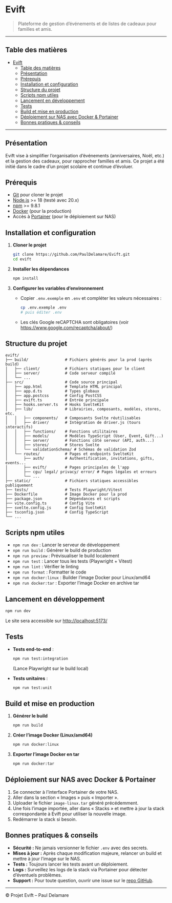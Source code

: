 # Evift

> Plateforme de gestion d’événements et de listes de cadeaux pour familles et amis.

---

## Table des matières

- [Evift](#evift)
  - [Table des matières](#table-des-matières)
  - [Présentation](#présentation)
  - [Prérequis](#prérequis)
  - [Installation et configuration](#installation-et-configuration)
  - [Structure du projet](#structure-du-projet)
  - [Scripts npm utiles](#scripts-npm-utiles)
  - [Lancement en développement](#lancement-en-développement)
  - [Tests](#tests)
  - [Build et mise en production](#build-et-mise-en-production)
  - [Déploiement sur NAS avec Docker \& Portainer](#déploiement-sur-nas-avec-docker--portainer)
  - [Bonnes pratiques \& conseils](#bonnes-pratiques--conseils)

---

## Présentation

Evift vise à simplifier l’organisation d’événements (anniversaires, Noël, etc.) et la gestion des cadeaux, pour rapprocher familles et amis. Ce projet a été initié dans le cadre d’un projet scolaire et continue d’évoluer.

## Prérequis

- [Git](https://git-scm.com/) pour cloner le projet
- [Node.js](https://nodejs.org/) >= 18 (testé avec 20.x)
- [npm](https://www.npmjs.com/) >= 9.8.1
- [Docker](https://www.docker.com/) (pour la production)
- Accès à [Portainer](https://www.portainer.io/) (pour le déploiement sur NAS)

## Installation et configuration

1. **Cloner le projet**
	```bash
	git clone https://github.com/PaulDelamare/Evift.git
	cd evift
	```

2. **Installer les dépendances**
	```bash
	npm install
	```

3. **Configurer les variables d’environnement**
	- Copier `.env.exemple` en `.env` et compléter les valeurs nécessaires :
	  ```bash
	  cp .env.exemple .env
	  # puis éditer .env
	  ```
	- Les clés Google reCAPTCHA sont obligatoires (voir https://www.google.com/recaptcha/about/)

## Structure du projet

```
evift/
├── build/                # Fichiers générés pour la prod (après build)
│   ├── client/           # Fichiers statiques pour le client
│   ├── server/           # Code serveur compilé
│   └── ...
├── src/                  # Code source principal
│   ├── app.html          # Template HTML principal
│   ├── app.d.ts          # Types globaux
│   ├── app.postcss       # Config PostCSS
│   ├── evift.ts          # Entrée principale
│   ├── hooks.server.ts   # Hooks SvelteKit
│   ├── lib/              # Librairies, composants, modèles, stores, etc.
│   │   ├── components/   # Composants Svelte réutilisables
│   │   ├── driver/       # Intégration de driver.js (tours interactifs)
│   │   ├── functions/    # Fonctions utilitaires
│   │   ├── models/       # Modèles TypeScript (User, Event, Gift...)
│   │   ├── server/       # Fonctions côté serveur (API, auth...)
│   │   ├── stores/       # Stores Svelte
│   │   └── validationSchema/ # Schémas de validation Zod
│   └── routes/           # Pages et endpoints SvelteKit
│       ├── auth/         # Authentification, invitations, gifts, events...
│       ├── evift/        # Pages principales de l'app
│       ├── cgu/ legal/ privacy/ error/ # Pages légales et erreurs
│       └── ...
├── static/               # Fichiers statiques accessibles publiquement
├── tests/                # Tests Playwright/Vitest
├── Dockerfile            # Image Docker pour la prod
├── package.json          # Dépendances et scripts
├── vite.config.ts        # Config Vite
├── svelte.config.js      # Config SvelteKit
├── tsconfig.json         # Config TypeScript
└── ...
```

## Scripts npm utiles

- `npm run dev` : Lancer le serveur de développement
- `npm run build` : Générer le build de production
- `npm run preview` : Prévisualiser le build localement
- `npm run test` : Lancer tous les tests (Playwright + Vitest)
- `npm run lint` : Vérifier le linting
- `npm run format` : Formatter le code
- `npm run docker:linux` : Builder l’image Docker pour Linux/amd64
- `npm run docker:tar` : Exporter l’image Docker en archive tar

## Lancement en développement

```bash
npm run dev
```
Le site sera accessible sur [http://localhost:5173/](http://localhost:5173/)

## Tests

- **Tests end-to-end** :
  ```bash
  npm run test:integration
  ```
  (Lance Playwright sur le build local)

- **Tests unitaires** :
  ```bash
  npm run test:unit
  ```

## Build et mise en production

1. **Générer le build**
	```bash
	npm run build
	```

2. **Créer l’image Docker (Linux/amd64)**
	```bash
	npm run docker:linux
	```

3. **Exporter l’image Docker en tar**
	```bash
	npm run docker:tar
	```

## Déploiement sur NAS avec Docker & Portainer

1. Se connecter à l’interface Portainer de votre NAS.
2. Aller dans la section « Images » puis « Importer ».
3. Uploader le fichier `image-linux.tar` généré précédemment.
4. Une fois l’image importée, aller dans « Stacks » et mettre à jour la stack correspondante à Evift pour utiliser la nouvelle image.
5. Redémarrer la stack si besoin.


## Bonnes pratiques & conseils

- **Sécurité :** Ne jamais versionner le fichier `.env` avec des secrets.
- **Mises à jour :** Après chaque modification majeure, relancer un build et mettre à jour l’image sur le NAS.
- **Tests :** Toujours lancer les tests avant un déploiement.
- **Logs :** Surveillez les logs de la stack via Portainer pour détecter d’éventuels problèmes.
- **Support :** Pour toute question, ouvrir une issue sur le [repo GitHub](https://github.com/PaulDelamare/Evift).

---

© Projet Evift – Paul Delamare
